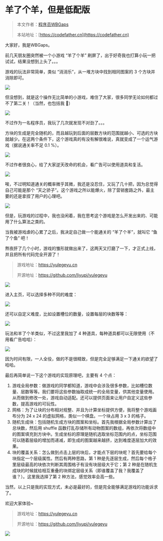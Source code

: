 # 羊了个羊，但是低配版

> 本文作者：[程序员WBGaps](https://yuyuanweb.feishu.cn/wiki/Abldw5WkjidySxkKxU2cQdAtnah)
>
> 本站地址：[https://codefather.cn](https://codefather.cn)

大家好，我是WBGaps。

前几天朋友圈突然被一个小游戏 “羊了个羊” 刷屏了，出于好奇我也打算小玩一把试试，结果没想到上头了。。。

游戏的玩法非常简单，类似 “消消乐”，从一堆方块中找到相同图案的 3 个方块并消除即可。

![](https://pic.yupi.icu/5563/202311090810553.png)

但没想到，就是这个操作无比简单的小游戏，难住了大家，很多同学无论如何都过不了第二关！（当然，也包括我 🐶）

![](https://pic.yupi.icu/5563/202311090810704.png)

不过作为一名程序员，我玩了几次就发现不对劲了。。。

方块的生成是完全随机的，而且越玩到后面的层数方块的范围就越小、可选的方块就越少。在这两个条件下，这个游戏真的有没有解很难说，真就变成了一个运气游戏（据说通关率不足 0.1 %）。

![](https://pic.yupi.icu/5563/202311090810685.png)

不过作者很良心，给了大家逆天改命的机会，看广告可以使用道具和复活。

![](https://pic.yupi.icu/5563/202311090810893.png)

唉，不过明知道通关的概率微乎其微，我还是没忍住，又玩了几十把，因为总觉得自己可能是那个 “天之骄子”。这个游戏之所以能爆火，除了营销套路之外，最主要的还是拿捏了用户的心理吧。

![](https://pic.yupi.icu/5563/202311090810716.png)

但是，玩游戏的过程中，我也没闲着，我在思考这个游戏是怎么开发出来的、可能用了什么算法之类的。

当我被游戏虐的心累了之后，我决定自己做一个能通关的 “羊了个羊”，就叫它 “鱼了个鱼” 吧！

熬夜肝了几个小时，游戏的雏形就做出来了，这两天又打磨了一下，才正式上线，并且把所有代码完全开源了！

> 游戏地址：https://yulegeyu.cn
>
> 开源地址：https://github.com/liyupi/yulegeyu

![](https://pic.yupi.icu/5563/202311090810669.png)

进入主页，可以选择多种不同的难度：

![](https://pic.yupi.icu/5563/202311090810060.png)

还可以自定义难度，比如设置槽位的数量，设置每层的块数等等：

![](https://pic.yupi.icu/5563/202311090810173.png)

玩法和羊了个羊类似，不过这里我加了 4 种道具，每种道具都可以无限使用（不用看广告哈哈）：

![](https://pic.yupi.icu/5563/202311090810137.png)

因为时间有限，一人全役，做的不是很精致，但是完全足够满足一下通关的欲望了哈哈。

最后再简单说一下这个游戏的实现原理吧，主要有 4 个点：

1. 游戏全局参数：做游戏的同学都知道，游戏中会涉及很多参数，比如槽位数量、层数等等。我们要将这些参数抽取成统一的全局变量，供其他变量使用。从而做到修改一处，游戏自动适配。还可以提供页面来让用户自定义这些参数，提高游戏的可玩性。
2. 网格：为了让块的分布相对规整、并且为计算坐标提供方便，我将整个游戏画布分为 24 x 24 的虚拟网格，类似一个棋盘。一个块占用 3 x 3 的格子。
3. 随机生成块：包括随机生成方块的图案和坐标。首先我根据全局参数计算出了总块数，然后用 shuffle 函数打乱存储所有动物图案的数组，再依次将数组中的图案填充到方块中。生成坐标的原理是随机选取坐标范围内的点，坐标范围可以随着层级的增加而递减，即生成的图案越来越挤，达到难度逐层加大的效果。
4. 块的覆盖关系：怎么做到点击上层的块后，才能点下层的块呢？首先要给每个块指定一个层级属性。然后有两种思路，第 1 种是先逐层生成，然后每个格子里层级最高的块依次判断其周围格子有没有块层级大于它；第 2 种是在随机生成块的时候就给相互重叠的块绑定层级关系（即谁覆盖了我？我覆盖了谁？）。这里我选择了第 2 种方法，感觉效率会高一些。

当然，以上只是我的实现方式，未必是最好的，但是完全能够满足游戏的功能诉求了。

欢迎大家体验~

> 游戏地址：https://yulegeyu.cn
>
> 开源地址：https://github.com/liyupi/yulegeyu

![](https://pic.yupi.icu/5563/202311090810816.jpeg)